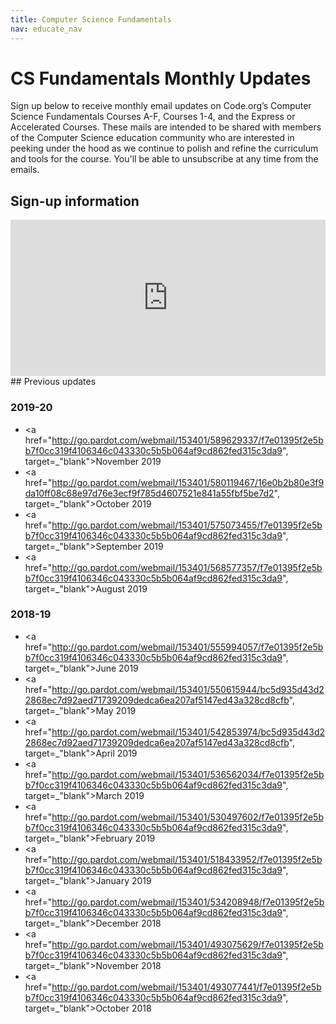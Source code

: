 ```yaml
---
title: Computer Science Fundamentals
nav: educate_nav
---
```


# CS Fundamentals Monthly Updates

Sign up below to receive monthly email updates on Code.org’s Computer Science Fundamentals Courses A-F, Courses 1-4, and the Express or Accelerated Courses. These mails are intended to be shared with members of the Computer Science education community who are interested in peeking under the hood as we continue to polish and refine the curriculum and tools for the course. You'll be able to unsubscribe at any time from the emails.

## Sign-up information

<iframe src="http://go.pardot.com/l/153401/2018-10-02/lzp5jd" width="100%" height="250" type="text/html" frameborder="0" allowTransparency="true" style="border: 0"></iframe>
## Previous updates

### 2019-20
- <a href="http://go.pardot.com/webmail/153401/589629337/f7e01395f2e5bb7f0cc319f4106346c043330c5b5b064af9cd862fed315c3da9", target=_"blank">November 2019</a>
- <a href="http://go.pardot.com/webmail/153401/580119467/16e0b2b80e3f9da10ff08c68e97d76e3ecf9f785d4607521e841a55fbf5be7d2", target=_"blank">October 2019</a>
- <a href="http://go.pardot.com/webmail/153401/575073455/f7e01395f2e5bb7f0cc319f4106346c043330c5b5b064af9cd862fed315c3da9", target=_"blank">September 2019</a>
- <a href="http://go.pardot.com/webmail/153401/568577357/f7e01395f2e5bb7f0cc319f4106346c043330c5b5b064af9cd862fed315c3da9", target=_"blank">August 2019</a>


### 2018-19

- <a href="http://go.pardot.com/webmail/153401/555994057/f7e01395f2e5bb7f0cc319f4106346c043330c5b5b064af9cd862fed315c3da9", target=_"blank">June 2019</a>
- <a href="http://go.pardot.com/webmail/153401/550615944/bc5d935d43d22868ec7d92aed71739209dedca6ea207af5147ed43a328cd8cfb", target=_"blank">May 2019</a>
- <a href="http://go.pardot.com/webmail/153401/542853974/bc5d935d43d22868ec7d92aed71739209dedca6ea207af5147ed43a328cd8cfb", target=_"blank">April 2019</a>
- <a href="http://go.pardot.com/webmail/153401/536562034/f7e01395f2e5bb7f0cc319f4106346c043330c5b5b064af9cd862fed315c3da9", target=_"blank">March 2019</a>
- <a href="http://go.pardot.com/webmail/153401/530497602/f7e01395f2e5bb7f0cc319f4106346c043330c5b5b064af9cd862fed315c3da9", target=_"blank">February 2019</a>
- <a href="http://go.pardot.com/webmail/153401/518433952/f7e01395f2e5bb7f0cc319f4106346c043330c5b5b064af9cd862fed315c3da9", target=_"blank">January 2019</a>
- <a href="http://go.pardot.com/webmail/153401/534208948/f7e01395f2e5bb7f0cc319f4106346c043330c5b5b064af9cd862fed315c3da9", target=_"blank">December 2018</a>
- <a href="http://go.pardot.com/webmail/153401/493075629/f7e01395f2e5bb7f0cc319f4106346c043330c5b5b064af9cd862fed315c3da9", target=_"blank">November 2018</a>
- <a href="http://go.pardot.com/webmail/153401/493077441/f7e01395f2e5bb7f0cc319f4106346c043330c5b5b064af9cd862fed315c3da9", target=_"blank">October 2018</a>

